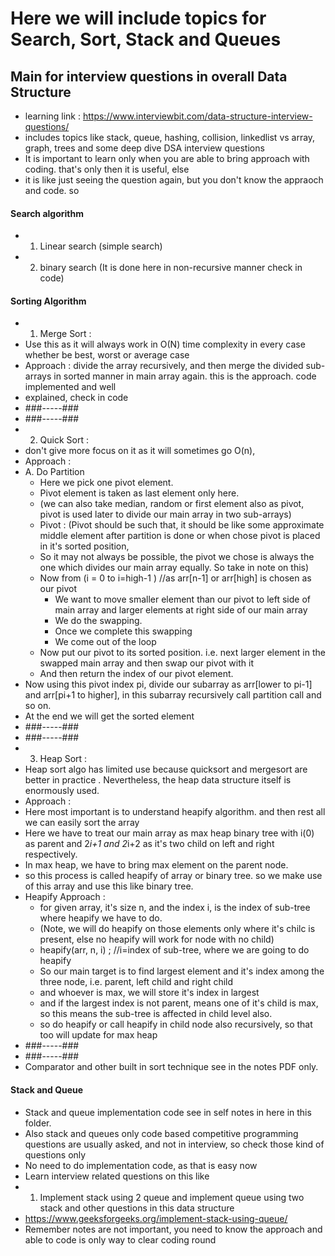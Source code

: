 # Here we will include topics for Search, Sort, Stack and Queues



## Main for interview questions in overall Data Structure
* learning link : https://www.interviewbit.com/data-structure-interview-questions/
* includes topics like stack, queue, hashing, collision, linkedlist vs array, graph, trees and some deep dive DSA interview questions
* It is important to learn only when you are able to bring approach with coding. that's only then it is useful, else
* it is like just seeing the question again, but you don't know the appraoch and code. so



#### Search algorithm
* 1. Linear search (simple search)
* 2. binary search (It is done here in non-recursive manner check in code)




#### Sorting Algorithm
* 1. Merge Sort : 
* Use this as it will always work in O(N) time complexity in every case whether be best, worst or average case
* Approach : divide the array recursively, and then merge the divided sub-arrays in sorted manner in main array again. this is the approach. code implemented and well 
* explained, check in code
* ###-----###
* ###-----###
* 2. Quick Sort : 
* don't give more focus on it as it will sometimes go O(n),
* Approach : 
* A. Do Partition
  * Here we pick one pivot element. 
  * Pivot element is taken as last element only here. 
  * (we can also take median, random or first element also as pivot, pivot is used later to divide our main array in two sub-arrays)
  * Pivot : (Pivot should be such that, it should be like some approximate middle element after partition is done or when chose pivot is placed in it's sorted position,
  * So it may not always be possible, the pivot we chose is always the one which divides our main array equally. So take in note on this)
  * Now from (i = 0 to i=high-1 ) //as arr[n-1] or arr[high] is  chosen as our pivot
    * We want to move smaller element than our pivot to left side of main array and larger elements at right side of our main array
    * We do the swapping.
    * Once we complete this swapping
    * We come out of the loop
  * Now put our pivot to its sorted position. i.e. next larger element in the swapped main array and then swap our pivot with it
  * And then return the index of our pivot element.
* Now using this pivot index pi, divide our subarray as arr[lower to pi-1] and arr[pi+1 to higher], in this subarray recursively call partition call and so on.
* At the end we will get the sorted element
* ###-----###
* ###-----###
* 3. Heap Sort :
* Heap sort algo has limited use because quicksort and mergesort are better in practice . Nevertheless, the heap data structure itself is enormously used.
* Approach : 
* Here most important is to understand heapify algorithm. and then rest all we can easily sort the array
* Here we have to treat our main array as max heap binary tree with i(0) as parent and 2*i+1 and 2*i+2 as it's two child on left and right respectively.
* In max heap, we have to bring max element on the parent node.
* so this process is called heapify of array or binary tree. so we make use of this array and use this like binary tree.
* Heapify Approach : 
  * for given array, it's size n, and the index i, is the index of sub-tree where heapify we have to do. 
  * (Note, we will do heapify on those elements only where it's chilc is present, else no heapify will work for node with no child)
  * heapify(arr, n, i) ; //i=index of sub-tree, where we are going to do heapify
  * So our main target is to find largest element and it's index among the three node, i.e. parent, left child and right child
  * and whoever is max, we will store it's index in largest
  * and if the largest index is not parent, means one of it's child is max, so this means the sub-tree is affected in child level also. 
  * so do heapify or call heapify in child node also recursively, so that too will update for max heap
* ###-----###
* ###-----###
* Comparator and other built in sort technique see in the notes PDF only.





#### Stack and Queue
* Stack and queue implementation code see in self notes in here in this folder.
* Also stack and queues only code based competitive programming questions are usually asked, and not in interview, so check those kind of questions only
* No need to do implementation code, as that is easy now
* Learn interview related questions on this like 
* 1. Implement stack using 2 queue and implement queue using two stack and other questions in this data structure
* https://www.geeksforgeeks.org/implement-stack-using-queue/
* Remember notes are not important, you need to know the approach and able to code is only way to clear coding round
